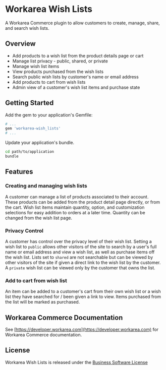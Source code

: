 Workarea Wish Lists
================================================================================

A Workarea Commerce plugin to allow customers to create, manage, share, and search wish lists.

Overview
--------------------------------------------------------------------------------

* Add products to a wish list from the product details page or cart
* Manage list privacy - public, shared, or private
* Manage wish list items
* View products purchased from the wish lists
* Search public wish lists by customer's name or email address
* Add products to cart from wish lists
* Admin view of a customer's wish list items and purchase state

Getting Started
--------------------------------------------------------------------------------

Add the gem to your application's Gemfile:

```ruby
# ...
gem 'workarea-wish_lists'
# ...
```

Update your application's bundle.

```bash
cd path/to/application
bundle
```

Features
--------------------------------------------------------------------------------

### Creating and managing wish lists

A customer can manage a list of products associated to their account. These products can be added from the product detail page directly, or from the cart. Wish list items maintain quantity, option, and customization selections for easy addition to orders at a later time. Quantity can be changed from the wish list page.

### Privacy Control

A customer has control over the privacy level of their wish list. Setting a wish list to `public` allows other visitors of the site to search by a user's full name or email address and view a wish list, as well as purchase items off the wish list. Lists set to `shared` are not searchable but can be viewed by other visitors of the site if given a direct link to the wish list by the customer. A `private` wish list can be viewed only by the customer that owns the list.

### Add to cart from wish list

An item can be added to a customer's cart from their own wish list or a wish list they have searched for / been given a link to view. Items purchased from the list will be marked as purchased.

Workarea Commerce Documentation
--------------------------------------------------------------------------------

See [https://developer.workarea.com](https://developer.workarea.com) for Workarea Commerce documentation.

License
--------------------------------------------------------------------------------

Workarea Wish Lists is released under the [Business Software License](LICENSE)
